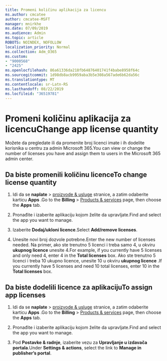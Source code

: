 ```yaml
---
title: Promeni količinu aplikacija za licencu
ms.author: cmcatee
author: cmcatee-MSFT
manager: mnirkhe
ms.date: 07/09/2019
ms.audience: Admin
ms.topic: article
ROBOTS: NOINDEX, NOFOLLOW
localization_priority: Normal
ms.collection: Adm_O365
ms.custom:
- "9000568"
- "2425"
ms.openlocfilehash: 86a61336da218fb64876401741f4babe8958f64c
ms.sourcegitcommit: 1d98db8acb9959aba3b5e308a567ade6b62da56c
ms.translationtype: MT
ms.contentlocale: sr-Latn-RS
ms.lasthandoff: 08/22/2019
ms.locfileid: "36519781"
---
```

# <a name="change-app-license-quantity"></a><span data-ttu-id="e46ad-102">Promeni količinu aplikacija za licencu</span><span class="sxs-lookup"><span data-stu-id="e46ad-102">Change app license quantity</span></span>

<span data-ttu-id="e46ad-103">Možete da pregledate ili da promenite broj licenci imate i ih dodelite korisnika u centru za admin Microsoft 365.</span><span class="sxs-lookup"><span data-stu-id="e46ad-103">You can view or change the number of licenses you have and assign them to users in the Microsoft 365 admin center.</span></span> 

## <a name="to-change-license-quantity"></a><span data-ttu-id="e46ad-104">Da biste promenili količinu licence</span><span class="sxs-lookup"><span data-stu-id="e46ad-104">To change license quantity</span></span>

1. <span data-ttu-id="e46ad-105">Idi da se **naplate** > [proizvode & usluge](https://go.microsoft.com/fwlink/p/?linkid=842054) stranice, a zatim odaberite karticu **Apps** .</span><span class="sxs-lookup"><span data-stu-id="e46ad-105">Go to the **Billing** > [Products & services](https://go.microsoft.com/fwlink/p/?linkid=842054) page, then choose the **Apps** tab.</span></span>

2. <span data-ttu-id="e46ad-106">Pronađite i izaberite aplikaciju kojom želite da upravljate.</span><span class="sxs-lookup"><span data-stu-id="e46ad-106">Find and select the app you want to manage.</span></span>  

3. <span data-ttu-id="e46ad-107">Izaberite **Dodaj/ukloni licence**.</span><span class="sxs-lookup"><span data-stu-id="e46ad-107">Select **Add/remove licenses**.</span></span>

4. <span data-ttu-id="e46ad-108">Unesite novi broj dozvole potrebne.</span><span class="sxs-lookup"><span data-stu-id="e46ad-108">Enter the new number of licenses needed.</span></span> <span data-ttu-id="e46ad-109">Na primer, ako ste trenutno 5 licenci i treba samo 4, u okviru **ukupnog licence** unesite 4.</span><span class="sxs-lookup"><span data-stu-id="e46ad-109">For example, if you currently have 5 licenses and only need 4, enter 4 in the **Total licenses** box.</span></span> <span data-ttu-id="e46ad-110">Ako ste trenutno 5 licenci i treba 10 ukupno licence, unesite 10 u okviru **ukupnog licence** .</span><span class="sxs-lookup"><span data-stu-id="e46ad-110">If you currently have 5 licenses and need 10 total licenses, enter 10 in the **Total licenses** box.</span></span>

## <a name="to-assign-app-licenses"></a><span data-ttu-id="e46ad-111">Da biste dodelili licence za aplikaciju</span><span class="sxs-lookup"><span data-stu-id="e46ad-111">To assign app licenses</span></span>

1. <span data-ttu-id="e46ad-112">Idi da se **naplate** > [proizvode & usluge](https://go.microsoft.com/fwlink/p/?linkid=842054) stranice, a zatim odaberite karticu **Apps** .</span><span class="sxs-lookup"><span data-stu-id="e46ad-112">Go to the **Billing** > [Products & services](https://go.microsoft.com/fwlink/p/?linkid=842054) page, then choose the **Apps** tab.</span></span>

2. <span data-ttu-id="e46ad-113">Pronađite i izaberite aplikaciju kojom želite da upravljate.</span><span class="sxs-lookup"><span data-stu-id="e46ad-113">Find and select the app you want to manage.</span></span>  

3. <span data-ttu-id="e46ad-114">Pod **Postavke & radnje**, izaberite vezu za **Upravljanje u izdavača portala**.</span><span class="sxs-lookup"><span data-stu-id="e46ad-114">Under **Settings & actions**, select the link to **Manage in publisher’s portal**.</span></span>